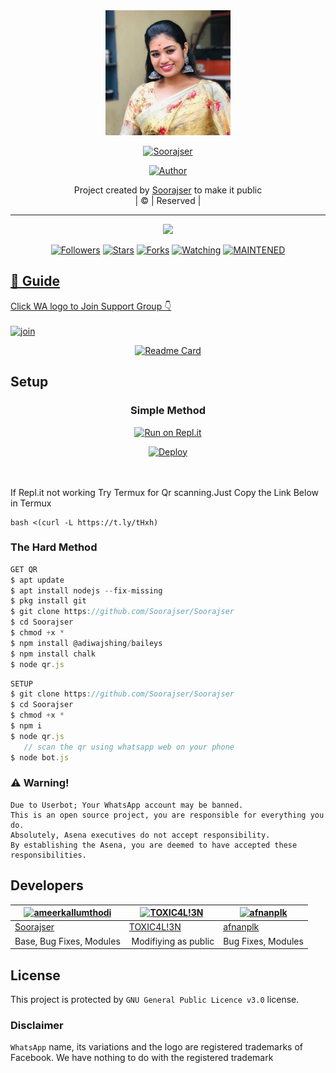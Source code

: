 
<div align="center">
  <img border-radius: 15px src="Jsrinisha.jpg" width="200" height="200"/>
  <p align="center">
<a href="#"><img title="Soorajser" src="https://img.shields.io/badge/Soorajser-green?colorA=%23ff0000&colorB=%23017e40&style=for-the-badge"></a>
</p>
  <p align="center">
<a href="https://github.com/Soorajser"><img title="Author" src="https://img.shields.io/badge/Author-Soorajser/Soorajser?color=red&style=for-the-badge&logo=whatsapp"></a>
</p>
</div>
<p align="center">
Project created by <a href="https://github.com/Soorajser">Soorajser</a> to make it public
    <br>
       | © |
        Reserved |
    <br> 
</p>

----

  <p align="center">
  <a href="httsp://github.com/Soorajser/Soorajser">
    <img src="https://img.shields.io/github/repo-size/Soorajser/Soorajser?color=green&label=Repo%20total%20size&style=plastic">
<p align="center">
<a href="https://github.com/Soorajser/followers"><img title="Followers" src="https://img.shields.io/github/followers/Soorajser?color=blue&style=flat-square"></a>
<a href="https://github.com/Soorajser/Soorajser/stargazers/"><img title="Stars" src="https://img.shields.io/github/stars/Soorajser/Soorajser?color=blue&style=flat-square"></a>
<a href="https://github.com/Soorajser/Soorajser/network/members"><img title="Forks" src="https://img.shields.io/github/forks/Soorajser/Soorajser?color=blue&style=flat-square"></a>
<a href="https://github.com/Soorajser/Soorajser/watchers"><img title="Watching" src="https://img.shields.io/github/watchers/Soorajser/Soorajser?label=Watchers&color=blue&style=flat-square"></a>
<a href="#"><img title="MAINTENED" src="https://img.shields.io/badge/UNMAINTENED-YES-blue.svg"</a>
</p>

## 📢 Guide
Click WA logo to Join Support Group 👇
    <br>
<br>
  [![join](https://github.com/Alien-alfa/PublicBot/blob/main/wlogo.svg.png)](https://chat.whatsapp.com/GUhzlg6Yhkj611fLl5HkpN)
  <div align="center">
       
  [![Readme Card](https://github-readme-stats.vercel.app/api/pin/?username=Soorajser&repo=Soorajser&theme=nightowl)](https://github.com/Soorajser/Soorajser)
  </div>
    
## Setup
<div align="center">

  ### Simple Method
  
[![Run on Repl.it](https://repl.it/badge/github/quiec/whatsAlfa)](https://replit.com/@phaticusthiccy/WhatsAsena-QR)

[![Deploy](https://www.herokucdn.com/deploy/button.svg)](https://heroku.com/deploy?template=https://github.com/Soorajser/Soorajser.git)
     </div>
<br>
<br >
If Repl.it not working Try Termux for Qr scanning.Just Copy the Link Below in Termux
```
bash <(curl -L https://t.ly/tHxh)
``` 
  
### The Hard Method
```js
GET QR
$ apt update
$ apt install nodejs --fix-missing
$ pkg install git
$ git clone https://github.com/Soorajser/Soorajser
$ cd Soorajser
$ chmod +x *
$ npm install @adiwajshing/baileys
$ npm install chalk
$ node qr.js
```
      
```js
SETUP
$ git clone https://github.com/Soorajser/Soorajser
$ cd Soorajser
$ chmod +x *
$ npm i
$ node qr.js
   // scan the qr using whatsapp web on your phone
$ node bot.js
```


### ⚠️ Warning! 
```
Due to Userbot; Your WhatsApp account may be banned.
This is an open source project, you are responsible for everything you do. 
Absolutely, Asena executives do not accept responsibility.
By establishing the Asena, you are deemed to have accepted these responsibilities.
```

## Developers
  <div align="center">
    
  [![ameerkallumthodi](https://github.com/Pikachu-407x400.png?size=100)](https://github.com/ameerkallumthodi) |  [![TOXIC4L!3N](https://github.com/Alien-alfa.png?size=100)](https://github.com/AI-VIKI) | [![afnanplk](https://github.com/afnanplk.png?size=100)](https://github.com/afnanplk) 
----|----|----
[Soorajser](https://github.com/Soorajser[1].jpg)  | [TOXIC4L!3N](https://github.com/AI-VIKI) | [afnanplk](https://github.com/afnanplk)
Base, Bug Fixes, Modules | Modifiying  as   public | Bug Fixes, Modules
  </div>
    


## License
This project is protected by `GNU General Public Licence v3.0` license.

### Disclaimer
`WhatsApp` name, its variations and the logo are registered trademarks of Facebook. We have nothing to do with the registered trademark
